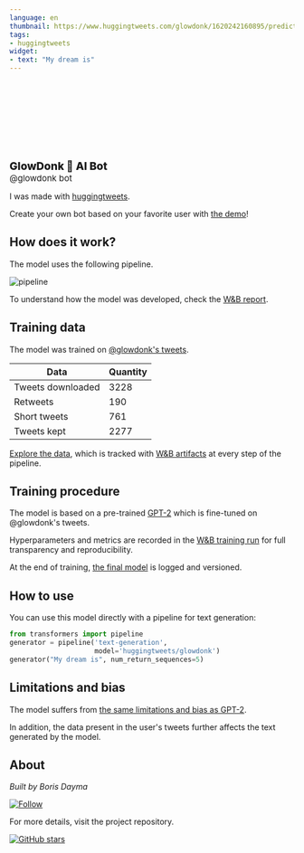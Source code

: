 ```yaml
---
language: en
thumbnail: https://www.huggingtweets.com/glowdonk/1620242160895/predictions.png
tags:
- huggingtweets
widget:
- text: "My dream is"
---
```


<div>
<div style="width: 132px; height:132px; border-radius: 50%; background-size: cover; background-image: url('https://pbs.twimg.com/profile_images/1382482085307305984/PILbFOb-_400x400.jpg')">
</div>
<div style="margin-top: 8px; font-size: 19px; font-weight: 800">GlowDonk 🤖 AI Bot </div>
<div style="font-size: 15px">@glowdonk bot</div>
</div>

I was made with [huggingtweets](https://github.com/borisdayma/huggingtweets).

Create your own bot based on your favorite user with [the demo](https://colab.research.google.com/github/borisdayma/huggingtweets/blob/master/huggingtweets-demo.ipynb)!

## How does it work?

The model uses the following pipeline.

![pipeline](https://github.com/borisdayma/huggingtweets/blob/master/img/pipeline.png?raw=true)

To understand how the model was developed, check the [W&B report](https://wandb.ai/wandb/huggingtweets/reports/HuggingTweets-Train-a-Model-to-Generate-Tweets--VmlldzoxMTY5MjI).

## Training data

The model was trained on [@glowdonk's tweets](https://twitter.com/glowdonk).

| Data | Quantity |
| --- | --- |
| Tweets downloaded | 3228 |
| Retweets | 190 |
| Short tweets | 761 |
| Tweets kept | 2277 |

[Explore the data](https://wandb.ai/wandb/huggingtweets/runs/sajyw4x6/artifacts), which is tracked with [W&B artifacts](https://docs.wandb.com/artifacts) at every step of the pipeline.

## Training procedure

The model is based on a pre-trained [GPT-2](https://huggingface.co/gpt2) which is fine-tuned on @glowdonk's tweets.

Hyperparameters and metrics are recorded in the [W&B training run](https://wandb.ai/wandb/huggingtweets/runs/27srcmsx) for full transparency and reproducibility.

At the end of training, [the final model](https://wandb.ai/wandb/huggingtweets/runs/27srcmsx/artifacts) is logged and versioned.

## How to use

You can use this model directly with a pipeline for text generation:

```python
from transformers import pipeline
generator = pipeline('text-generation',
                     model='huggingtweets/glowdonk')
generator("My dream is", num_return_sequences=5)
```

## Limitations and bias

The model suffers from [the same limitations and bias as GPT-2](https://huggingface.co/gpt2#limitations-and-bias).

In addition, the data present in the user's tweets further affects the text generated by the model.

## About

*Built by Boris Dayma*

[![Follow](https://img.shields.io/twitter/follow/borisdayma?style=social)](https://twitter.com/intent/follow?screen_name=borisdayma)

For more details, visit the project repository.

[![GitHub stars](https://img.shields.io/github/stars/borisdayma/huggingtweets?style=social)](https://github.com/borisdayma/huggingtweets)
